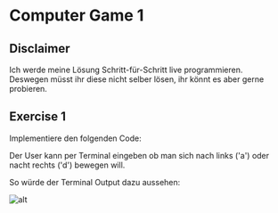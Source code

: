 # Computer Game 1

## Disclaimer

Ich werde meine Lösung Schritt-für-Schritt live programmieren.  
Deswegen müsst ihr diese nicht selber lösen, ihr könnt es aber gerne probieren.

## Exercise 1

Implementiere den folgenden Code:

Der User kann per Terminal eingeben ob man sich nach links ('a') oder nacht rechts ('d') bewegen will.

So würde der Terminal Output dazu aussehen:

![alt](./../../UdemyCpp/media/Game1_1.png)

